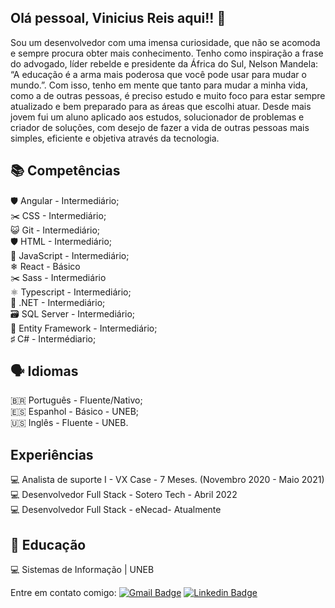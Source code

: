## Olá pessoal, Vinicius Reis aqui!! 👋
Sou um desenvolvedor com uma imensa curiosidade, que não se acomoda e sempre procura obter mais conhecimento. Tenho como inspiração a frase do advogado, líder rebelde e presidente da África do Sul, Nelson Mandela: “A educação é a arma mais poderosa que você pode usar para mudar o mundo.”. Com isso, tenho em mente que tanto para mudar a minha vida, como a de outras pessoas, é preciso estudo e muito foco para estar sempre atualizado e bem preparado para as áreas que escolhi atuar. Desde mais jovem fui um aluno aplicado aos estudos, solucionador de problemas e criador de soluções, com desejo de fazer a vida de outras pessoas mais simples, eficiente e objetiva através da tecnologia.

## 📚 Competências
🛡️ Angular - Intermediário; <br>
:scissors: CSS - Intermediário; <br>
:smiley_cat: Git - Intermediário; <br>
🛡️ HTML - Intermediário; <br>
📝 JavaScript - Intermediário; <br>
❄ React - Básico <br>
:scissors: Sass - Intermediário <br>
⚛️ Typescript - Intermediário; <br>
🥅 .NET - Intermediário; <br>
🗃️ SQL Server - Intermediário; <br>
🥅 Entity Framework - Intermediário; <br>
♯ C# - Intermédiario;

## 🗣️ Idiomas
🇧🇷 Português - Fluente/Nativo; <br>
🇪🇸 Espanhol - Básico - UNEB; <br>
🇺🇸 Inglês - Fluente - UNEB.

## Experiências
💻 Analista de suporte I - VX Case - 7 Meses. (Novembro 2020 - Maio 2021) <br>
💻 Desenvolvedor Full Stack - Sotero Tech - Abril 2022 <br>
💻 Desenvolvedor Full Stack - eNecad- Atualmente <br>

## 📖 Educação
💻 Sistemas de Informação | UNEB

Entre em contato comigo: [![Gmail Badge](https://img.shields.io/badge/-vinisrlima@gmail.com-c14438?style=flat-square&logo=Gmail&logoColor=white&link=mailto:vinisrlima@gmail.com)](mailto:vinisrlima@gmail.com) [![Linkedin Badge](https://img.shields.io/badge/-ViniciusReis-blue?style=flat-square&logo=Linkedin&logoColor=white&link=https://www.linkedin.com/in/vinicius-de-souza-reis-lima-745334185/)](https://www.linkedin.com/in/VSRLima/)
